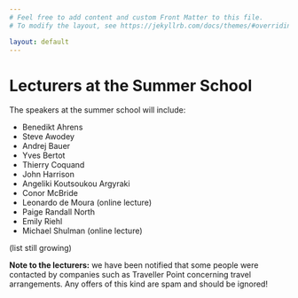```yaml
---
# Feel free to add content and custom Front Matter to this file.
# To modify the layout, see https://jekyllrb.com/docs/themes/#overriding-theme-defaults

layout: default
---
```


# Lecturers at the Summer School #

The speakers at the summer school will include:
* Benedikt Ahrens
* Steve Awodey
* Andrej Bauer
* Yves Bertot
* Thierry Coquand
* John Harrison
* Angeliki Koutsoukou Argyraki
* Conor McBride
* Leonardo de Moura (online lecture)
* Paige Randall North
* Emily Riehl
* Michael Shulman (online lecture)

(list still growing)

**Note to the lecturers:** we have been notified that some people were contacted by companies such as Traveller Point concerning travel arrangements. Any offers of this kind are spam and should be ignored!